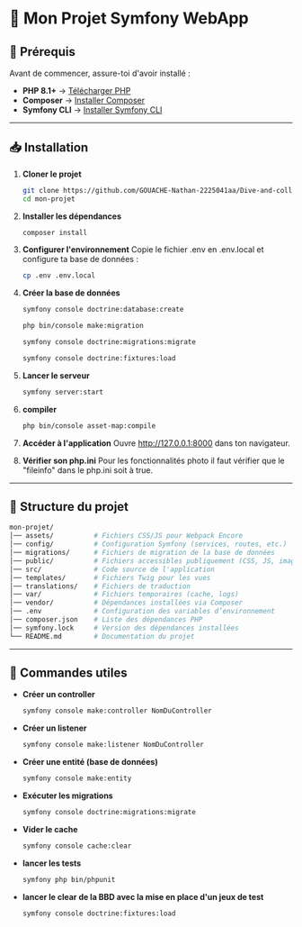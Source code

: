 # 🚀 Mon Projet Symfony WebApp

## 📌 Prérequis

Avant de commencer, assure-toi d'avoir installé :

- **PHP 8.1+** → [Télécharger PHP](https://www.php.net/downloads)
- **Composer** → [Installer Composer](https://getcomposer.org/download/)
- **Symfony CLI** → [Installer Symfony CLI](https://symfony.com/download)

---

## 📥 Installation

1. **Cloner le projet**
   ```sh
   git clone https://github.com/GOUACHE-Nathan-2225041aa/Dive-and-collect-SAE-FA-3A
   cd mon-projet

2. **Installer les dépendances**
   ```sh
   composer install

3. **Configurer l'environnement**
   Copie le fichier .env en .env.local et configure ta base de données :
   ```sh
   cp .env .env.local

4. **Créer la base de données**
   ```sh
   symfony console doctrine:database:create
   ````
   ```sh 
   php bin/console make:migration    
   ````
   ```sh 
   symfony console doctrine:migrations:migrate
   ````
   ```sh 
   symfony console doctrine:fixtures:load
   ````

5. **Lancer le serveur**
   ```sh 
   symfony server:start

6. **compiler**
   ```sh
   php bin/console asset-map:compile

7. **Accéder à l'application**
   Ouvre http://127.0.0.1:8000 dans ton navigateur.

8. **Vérifier son php.ini**
   Pour les fonctionnalités photo il faut vérifier que le "fileinfo" dans le php.ini soit à true.
---

## 📂 Structure du projet

```bash
mon-projet/
│── assets/          # Fichiers CSS/JS pour Webpack Encore
│── config/          # Configuration Symfony (services, routes, etc.)
│── migrations/      # Fichiers de migration de la base de données
│── public/          # Fichiers accessibles publiquement (CSS, JS, images)
│── src/             # Code source de l'application
│── templates/       # Fichiers Twig pour les vues
│── translations/    # Fichiers de traduction
│── var/             # Fichiers temporaires (cache, logs)
│── vendor/          # Dépendances installées via Composer
│── .env             # Configuration des variables d’environnement
│── composer.json    # Liste des dépendances PHP
│── symfony.lock     # Version des dépendances installées
└── README.md        # Documentation du projet
```
---

## 📌 Commandes utiles

- **Créer un controller**
    ```sh 
    symfony console make:controller NomDuController

- **Créer un listener**
    ```sh 
    symfony console make:listener NomDuController

- **Créer une entité (base de données)**
    ```sh 
    symfony console make:entity

- **Exécuter les migrations**
    ```sh 
    symfony console doctrine:migrations:migrate

- **Vider le cache**
    ```sh 
    symfony console cache:clear

- **lancer les tests**
    ```sh
    symfony php bin/phpunit

- **lancer le clear de la BBD avec la mise en place d'un jeux de test**
    ```sh
    symfony console doctrine:fixtures:load
